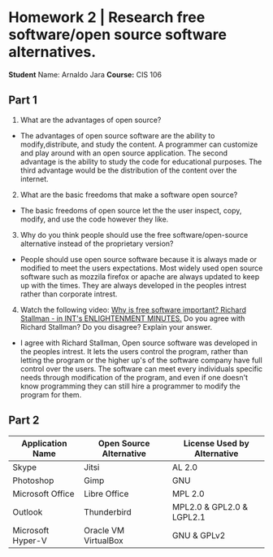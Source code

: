 # Homework 2 | Research free software/open source software alternatives.
**Student** Name: Arnaldo Jara
**Course:** CIS 106

## Part 1
1. What are the advantages of open source?
- The advantages of open source software are the ability to modify,distribute, and study the content. A programmer can customize and play around with an open source application. The second advantage is the ability to study the code for educational purposes. The third advantage would be the distribution of the content over the internet.   
2. What are the basic freedoms that make a software open source?
- The basic freedoms of open source let the the user inspect, copy, modify, and use the code however they like.
3. Why do you think people should use the free software/open-source alternative instead of the proprietary version?
- People should use open source software because it is always made or modified to meet the users expectations. Most widely used open source software such as mozzila firefox or apache are always updated to keep up with the times. They are always developed in the peoples intrest rather than corporate intrest.  
4. Watch the following video: [Why is free software important? Richard Stallman - in INT's ENLIGHTENMENT MINUTES.](https://www.youtube.com/watch?v=ZPPikY3uLIQ) Do you agree with Richard Stallman? Do you disagree? Explain your answer. 
-  I agree with Richard Stallman, Open source software was developed in the peoples intrest. It lets the users control the program, rather than letting the program or the higher up's of the software company have full control over the users. The software can meet every individuals specific needs through modification of the program, and even if one doesn't know programming they can still hire a programmer to modify the program for them.

## Part 2
| Application Name | Open Source Alternative | License Used by Alternative|
|------|-------|-------|
|Skype|Jitsi|AL 2.0|
|Photoshop|Gimp|GNU|
|Microsoft Office|Libre Office|MPL 2.0|
|Outlook|Thunderbird|MPL2.0 & GPL2.0 & LGPL2.1|
|Microsoft Hyper-V|Oracle VM VirtualBox|GNU & GPLv2|


